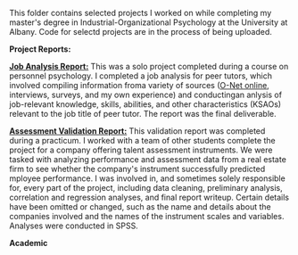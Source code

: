 This folder contains selected projects I worked on while completing my master's degree in Industrial-Organizational Psychology at the University at Albany. Code for selectd projects are in the process of being uploaded.

<b>Project Reports:</b>

<b><a href="https://livealbany-my.sharepoint.com/:w:/r/personal/mbennett3_albany_edu/_layouts/15/Doc.aspx?sourcedoc=%7BDFB5BE87-0282-4E8D-8BF0-847C65F118C2%7D&file=Job%20Analysis.docx&action=default&mobileredirect=true">Job Analysis Report:</b></a> This was a solo project completed during a course on personnel psychology. I completed a job analysis for peer tutors, which involved compiling information froma variety of sources (<a href="https://www.onetonline.org/">O-Net online</a>, interviews, surveys, and my own experience) and conductingan anlysis of job-relevant knowledge, skills, abilities, and other characteristics (KSAOs) relevant to the job title of peer tutor. The report was the final deliverable.

<b><a href="https://livealbany-my.sharepoint.com/:w:/r/personal/mbennett3_albany_edu/_layouts/15/Doc.aspx?sourcedoc=%7BF6ACDDE6-2DFD-4908-8713-BC0132CADB82%7D&file=Validation%20Report.docx&action=default&mobileredirect=true">Assessment Validation Report:</b></a> This validation report was completed during a practicum. I worked with a team of other students complete the project for a company offering talent assessment instruments. We were tasked with analyzing performance and assessment data from a real estate firm to see whether the company's instrument successfully predicted mployee performance. I was involved in, and sometimes solely responsible for, every part of the project, including data cleaning, preliminary analysis, correlation and regression analyses, and final report writeup. Certain details have been omitted or changed, such as the name and details about the companies involved and the names of the instrument scales and variables. Analyses were conducted in SPSS.

<b>Academic 

